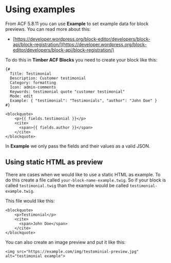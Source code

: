 # Using examples
From ACF 5.8.11 you can use **Example** to set example data for block previews. You can read more about this:
- [https://developer.wordpress.org/block-editor/developers/block-api/block-registration/](https://developer.wordpress.org/block-editor/developers/block-api/block-registration/)

To do this in **Timber ACF Blocks** you need to create your block like this:
```twig
{#
  Title: Testimonial
  Description: Customer testimonial
  Category: formatting
  Icon: admin-comments
  Keywords: testimonial quote "customer testimonial"
  Mode: edit
  Example: { "testimonial": "Testimonials", "author": "John Doe" }
#}

<blockquote>
    <p>{{ fields.testimonial }}</p>
    <cite>
      <span>{{ fields.author }}</span>
    </cite>
</blockquote>

```
In **Example** we only pass the fields and their values as a valid JSON.

## Using static HTML as preview
There are cases when we would like to use a static HTML as example. To do this create a file called `your-block-name-example.twig`. So if your block is called `testimonial.twig` than the example would be called `testimonial-example.twig`.

This file would like this:
```twig
<blockquote>
    <p>Testimonial</p>
    <cite>
      <span>John Doe</span>
    </cite>
</blockquote>

```

You can also create an image preview and put it like this:
```twig
<img src="https://example.com/img/testominial-preview.jpg" alt="testimonial example">
```
